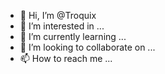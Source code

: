 - 👋 Hi, I’m @Troquix
- 👀 I’m interested in ...
- 🌱 I’m currently learning ...
- 💞️ I’m looking to collaborate on ...
- 📫 How to reach me ...

<!---
Troquix/Troquix is a ✨ special ✨ repository because its `README.md` (this file) appears on your GitHub profile.
You can click the Preview link to take a look at your changes.
--->
